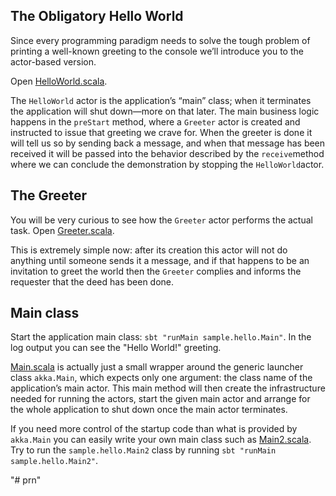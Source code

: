 ## The Obligatory Hello World

Since every programming paradigm needs to solve the tough problem of printing a well-known greeting to the console we’ll introduce you to the actor-based version.

Open [HelloWorld.scala](src/main/scala/sample/hello/HelloWorld.scala).

The `HelloWorld` actor is the application’s “main” class; when it terminates the application will shut down—more on that later. The main business logic happens in the `preStart` method, where a `Greeter` actor is created and instructed to issue that greeting we crave for. When the greeter is done it will tell us so by sending back a message, and when that message has been received it will be passed into the behavior described by the `receive`method where we can conclude the demonstration by stopping the `HelloWorld`actor.

## The Greeter

You will be very curious to see how the `Greeter` actor performs the actual task. Open [Greeter.scala](src/main/scala/sample/hello/Greeter.scala).

This is extremely simple now: after its creation this actor will not do anything until someone sends it a message, and if that happens to be an invitation to greet the world then the `Greeter` complies and informs the requester that the deed has been done.

## Main class

Start the application main class: `sbt "runMain sample.hello.Main"`. In the log output you can see the "Hello World!" greeting.

[Main.scala](src/main/scala/sample/hello/Main.scala) is actually just a small wrapper around the generic launcher class `akka.Main`, which expects only one argument: the class name of the application’s main actor. This main method will then create the infrastructure needed for running the actors, start the given main actor and arrange for the whole application to shut down once the main actor terminates.

If you need more control of the startup code than what is provided by `akka.Main` you can easily write your own main class such as [Main2.scala](src/main/scala/sample/hello/Main2.scala). Try to run the `sample.hello.Main2` class by running `sbt "runMain sample.hello.Main2"`.

"# prn" 
